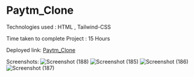 # Paytm_Clone
Technologies used : HTML , Tailwind-CSS

Time taken to complete Project : 15 Hours

Deployed link: [Paytm_Clone](https://monumental-shortbread-dc0e58.netlify.app/)

Screenshots:
![Screenshot (188)](https://user-images.githubusercontent.com/82273693/189100512-a80fc1bc-ffe6-454b-83ba-a181477e1c24.png)
![Screenshot (185)](https://user-images.githubusercontent.com/82273693/189100560-f3d96d73-72a7-4658-a76f-69719d0d81e7.png)
![Screenshot (186)](https://user-images.githubusercontent.com/82273693/189100873-f82760a5-c582-4d44-bfb9-545c4b0a9b4c.png)
![Screenshot (187)](https://user-images.githubusercontent.com/82273693/189100593-f701a7a4-ad4d-4826-9e71-c405e35c2188.png)


